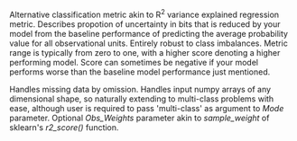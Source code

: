 Alternative classification metric akin to R<sup>2</sup> variance explained regression metric. Describes propotion of uncertainty in bits that is reduced by your model from the baseline performance of predicting the average probability value for all observational units. Entirely robust to class imbalances. Metric range is typically from zero to one, with a higher score denoting a higher performing model. Score can sometimes be negative if your model performs worse than the baseline model performance just mentioned.

Handles missing data by omission. Handles input numpy arrays of any dimensional shape, so naturally extending to multi-class problems with ease, although user is required to pass 'multi-class' as argument to *Mode* parameter. Optional *Obs_Weights* parameter akin to *sample_weight* of sklearn's *r2_score()* function.
